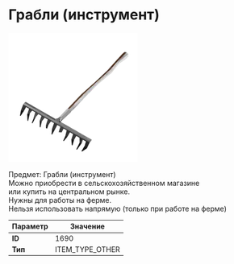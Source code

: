 # Грабли (инструмент)

![Item Image](../img/1690.webp?raw=true)

Предмет: Грабли (инструмент)<br>Можно приобрести в сельскохозяйственном магазине<br>или купить на центральном рынке.<br>Нужны для работы на ферме.<br>Нельзя использовать напрямую (только при работе на ферме)


| Параметр | Значение |
|----------|----------|
| **ID** | 1690 |
| **Тип** | ITEM_TYPE_OTHER |

